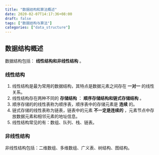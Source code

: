 ```yaml
---
title: "数据结构和算法概述"
date: 2020-02-07T14:17:36+08:00
draft: false
tags: ["数据结构与算法"]
categories: ["data_structure"]
---
```


## 数据结构概述
数据结构包括： **线性结构和非线性结构** 。

### 线性结构
1. 线性结构是最为常用的数据结构，其特点是数据元素之间存在 **一对一** 的线性关系。
2. 线性结构存在两种不同的 **存储结构** ： **顺序存储结构和链式存储结构** 。
3. 顺序存储的的线性表称为顺序表，顺序表中的存储元素是 **连续** 的。
4. 链式存储的线性表称为链表，链表中的元素 **不一定是连续的** ，元素节点中存放数据元素和相邻元素的地址信息。
5. 线性结构常见的有：数组、队列、栈、链表。

### 非线性结构
非线性结构包括：二维数组、多维数组、广义表、树结构、图结构。